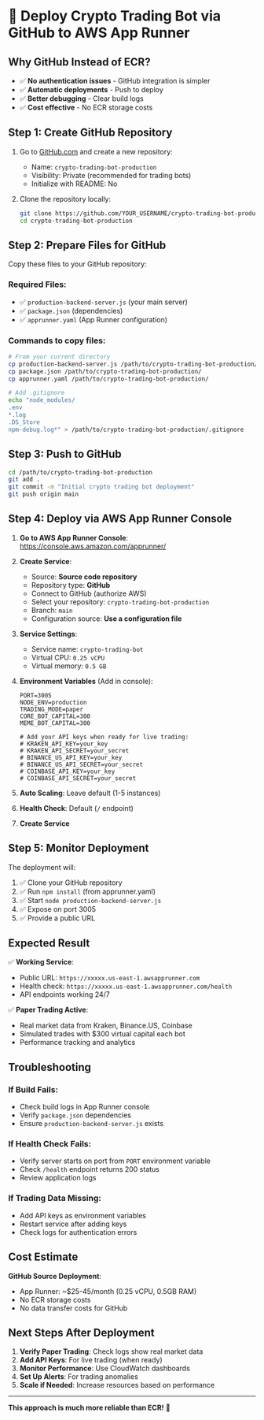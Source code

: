 # 🚀 Deploy Crypto Trading Bot via GitHub to AWS App Runner

## Why GitHub Instead of ECR?
- ✅ **No authentication issues** - GitHub integration is simpler
- ✅ **Automatic deployments** - Push to deploy
- ✅ **Better debugging** - Clear build logs
- ✅ **Cost effective** - No ECR storage costs

## Step 1: Create GitHub Repository

1. Go to [GitHub.com](https://github.com) and create a new repository:
   - Name: `crypto-trading-bot-production`
   - Visibility: Private (recommended for trading bots)
   - Initialize with README: No

2. Clone the repository locally:
   ```bash
   git clone https://github.com/YOUR_USERNAME/crypto-trading-bot-production.git
   cd crypto-trading-bot-production
   ```

## Step 2: Prepare Files for GitHub

Copy these files to your GitHub repository:

### Required Files:
- ✅ `production-backend-server.js` (your main server)
- ✅ `package.json` (dependencies)
- ✅ `apprunner.yaml` (App Runner configuration)

### Commands to copy files:
```bash
# From your current directory
cp production-backend-server.js /path/to/crypto-trading-bot-production/
cp package.json /path/to/crypto-trading-bot-production/
cp apprunner.yaml /path/to/crypto-trading-bot-production/

# Add .gitignore
echo "node_modules/
.env
*.log
.DS_Store
npm-debug.log*" > /path/to/crypto-trading-bot-production/.gitignore
```

## Step 3: Push to GitHub

```bash
cd /path/to/crypto-trading-bot-production
git add .
git commit -m "Initial crypto trading bot deployment"
git push origin main
```

## Step 4: Deploy via AWS App Runner Console

1. **Go to AWS App Runner Console**: https://console.aws.amazon.com/apprunner/
2. **Create Service**:
   - Source: **Source code repository**
   - Repository type: **GitHub**
   - Connect to GitHub (authorize AWS)
   - Select your repository: `crypto-trading-bot-production`
   - Branch: `main`
   - Configuration source: **Use a configuration file**

3. **Service Settings**:
   - Service name: `crypto-trading-bot`
   - Virtual CPU: `0.25 vCPU`
   - Virtual memory: `0.5 GB`

4. **Environment Variables** (Add in console):
   ```
   PORT=3005
   NODE_ENV=production
   TRADING_MODE=paper
   CORE_BOT_CAPITAL=300
   MEME_BOT_CAPITAL=300
   
   # Add your API keys when ready for live trading:
   # KRAKEN_API_KEY=your_key
   # KRAKEN_API_SECRET=your_secret
   # BINANCE_US_API_KEY=your_key
   # BINANCE_US_API_SECRET=your_secret
   # COINBASE_API_KEY=your_key
   # COINBASE_API_SECRET=your_secret
   ```

5. **Auto Scaling**: Leave default (1-5 instances)

6. **Health Check**: Default (`/` endpoint)

7. **Create Service**

## Step 5: Monitor Deployment

The deployment will:
1. ✅ Clone your GitHub repository
2. ✅ Run `npm install` (from apprunner.yaml)
3. ✅ Start `node production-backend-server.js`
4. ✅ Expose on port 3005
5. ✅ Provide a public URL

## Expected Result

✅ **Working Service**:
- Public URL: `https://xxxxx.us-east-1.awsapprunner.com`
- Health check: `https://xxxxx.us-east-1.awsapprunner.com/health`
- API endpoints working 24/7

✅ **Paper Trading Active**:
- Real market data from Kraken, Binance.US, Coinbase
- Simulated trades with $300 virtual capital each bot
- Performance tracking and analytics

## Troubleshooting

### If Build Fails:
- Check build logs in App Runner console
- Verify `package.json` dependencies
- Ensure `production-backend-server.js` exists

### If Health Check Fails:
- Verify server starts on port from `PORT` environment variable
- Check `/health` endpoint returns 200 status
- Review application logs

### If Trading Data Missing:
- Add API keys as environment variables
- Restart service after adding keys
- Check logs for authentication errors

## Cost Estimate

**GitHub Source Deployment**:
- App Runner: ~$25-45/month (0.25 vCPU, 0.5GB RAM)
- No ECR storage costs
- No data transfer costs for GitHub

## Next Steps After Deployment

1. **Verify Paper Trading**: Check logs show real market data
2. **Add API Keys**: For live trading (when ready)
3. **Monitor Performance**: Use CloudWatch dashboards
4. **Set Up Alerts**: For trading anomalies
5. **Scale if Needed**: Increase resources based on performance

---

**This approach is much more reliable than ECR!** 🎯 